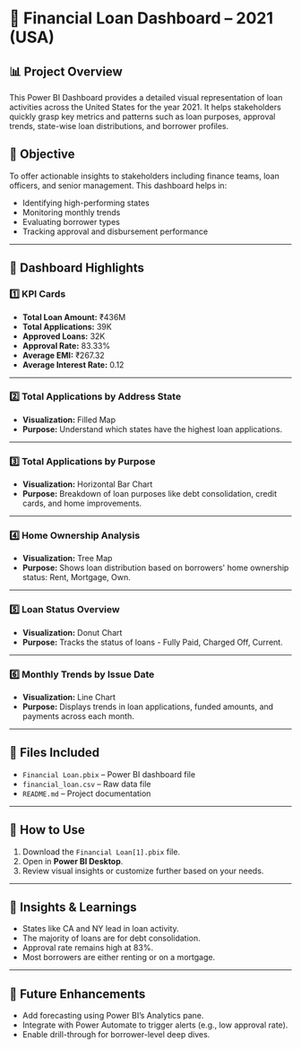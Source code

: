 
# 💼 Financial Loan Dashboard – 2021 (USA)

## 📊 Project Overview
This Power BI Dashboard provides a detailed visual representation of loan activities across the United States for the year 2021. It helps stakeholders quickly grasp key metrics and patterns such as loan purposes, approval trends, state-wise loan distributions, and borrower profiles.

## 🎯 Objective
To offer actionable insights to stakeholders including finance teams, loan officers, and senior management. This dashboard helps in:
- Identifying high-performing states
- Monitoring monthly trends
- Evaluating borrower types
- Tracking approval and disbursement performance

---

## 📌 Dashboard Highlights

### 1️⃣ KPI Cards
- **Total Loan Amount:** ₹436M  
- **Total Applications:** 39K  
- **Approved Loans:** 32K  
- **Approval Rate:** 83.33%  
- **Average EMI:** ₹267.32  
- **Average Interest Rate:** 0.12  

---

### 2️⃣ Total Applications by Address State
- **Visualization:** Filled Map
- **Purpose:** Understand which states have the highest loan applications.

---

### 3️⃣ Total Applications by Purpose
- **Visualization:** Horizontal Bar Chart
- **Purpose:** Breakdown of loan purposes like debt consolidation, credit cards, and home improvements.

---

### 4️⃣ Home Ownership Analysis
- **Visualization:** Tree Map
- **Purpose:** Shows loan distribution based on borrowers' home ownership status: Rent, Mortgage, Own.

---

### 5️⃣ Loan Status Overview
- **Visualization:** Donut Chart
- **Purpose:** Tracks the status of loans - Fully Paid, Charged Off, Current.

---

### 6️⃣ Monthly Trends by Issue Date
- **Visualization:** Line Chart  
- **Purpose:** Displays trends in loan applications, funded amounts, and payments across each month.

---

## 📂 Files Included
- `Financial Loan.pbix` – Power BI dashboard file  
- `financial_loan.csv` – Raw data file  
- `README.md` – Project documentation  

---

## 🚀 How to Use
1. Download the `Financial Loan[1].pbix` file.
2. Open in **Power BI Desktop**.
3. Review visual insights or customize further based on your needs.

---

## 🧠 Insights & Learnings
- States like CA and NY lead in loan activity.
- The majority of loans are for debt consolidation.
- Approval rate remains high at 83%.
- Most borrowers are either renting or on a mortgage.

---

## 📌 Future Enhancements
- Add forecasting using Power BI’s Analytics pane.
- Integrate with Power Automate to trigger alerts (e.g., low approval rate).
- Enable drill-through for borrower-level deep dives.
